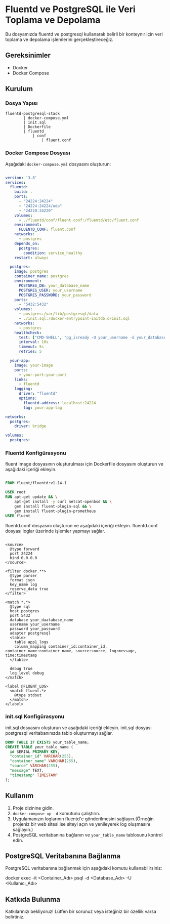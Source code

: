# Fluentd ve PostgreSQL ile Veri Toplama ve Depolama

Bu dosyamızda fluentd ve postgresql kullanarak belirli bir konteynır için veri toplama ve depolama işlemlerini gerçekleştireceğiz.

## Gereksinimler

- Docker
- Docker Compose

## Kurulum

### Dosya Yapısı


```
fluentd-postgresql-stack
        | docker-compose.yml
        | init.sql
        | Dockerfile
        | fluentd
            | conf
                | fluent.conf

```

### Docker Compose Dosyası

Aşağıdaki `docker-compose.yml` dosyasını oluşturun:

```yaml

version: '3.8'
services:
  fluentd:
    build: .
    ports:
      - "24224:24224"
      - "24224:24224/udp"
      - "24220:24220"
    volumes:
      - ./fluentd/conf/fluent.conf:/fluentd/etc/fluent.conf
    environment:
      FLUENTD_CONF: fluent.conf
    networks:
      - postgres
    depends_on:
      postgres:
        condition: service_healthy
    restart: always

  postgres:
    image: postgres
    container_name: postgres
    environment:
      POSTGRES_DB: your_database_name
      POSTGRES_USER: your_username
      POSTGRES_PASSWORD: your_password
    ports:
      - "5432:5432"
    volumes:
      - postgres:/var/lib/postgresql/data
      - ./init.sql:/docker-entrypoint-initdb.d/init.sql
    networks:
      - postgres
    healthcheck:
      test: ["CMD-SHELL", "pg_isready -U your_username -d your_database_name"]
      interval: 10s
      timeout: 5s
      retries: 5

  your-app:
    image: your-image
    ports:
      - your-port:your-port
    links:
      - fluentd
    logging:
      driver: "fluentd"
      options:
        fluentd-address: localhost:24224
        tag: your-app-tag

networks:
  postgres:
    driver: bridge

volumes:
  postgres:

```


### Fluentd Konfigürasyonu

fluent image dosyasının oluşturulması için Dockerfile dosyasını oluşturun ve aşağıdaki içeriği ekleyin.

```Dockerfile

FROM fluent/fluentd:v1.14-1

USER root
RUN apt-get update && \
    apt-get install -y curl netcat-openbsd && \
    gem install fluent-plugin-sql && \
    gem install fluent-plugin-prometheus
USER fluent

```


fluentd.conf dosyasını oluşturun ve aşağıdaki içeriği ekleyin. fluentd.conf dosyası loglar üzerinde işlemler yapmayı sağlar.

```

<source>
  @type forward
  port 24224
  bind 0.0.0.0
</source>

<filter docker.**>
  @type parser
  format json 
  key_name log
  reserve_data true
</filter>

<match *.*>
  @type sql
  host postgres
  port 5432
  database your_daatabase_name
  username your_username
  password your_password
  adapter postgresql
  <table>
    table app1_logs
    column_mapping container_id:container_id, container_name:container_name, source:source, log:message, time:timestamp
  </table>
  
  debug true
  log_level debug
</match>

<label @FLUENT_LOG>
  <match fluent.*>
    @type stdout
  </match>
</label>

```


### init.sql Konfigürasyonu

init.sql dosyasını oluşturun ve aşağıdaki içeriği ekleyin. init.sql dosyası postgresql veritabanınızda tablo oluşturmayı sağlar.

```sql
DROP TABLE IF EXISTS your_table_name;
CREATE TABLE your_table_name (
  id SERIAL PRIMARY KEY,
  "container_id" VARCHAR(255),
  "container_name" VARCHAR(255),
  "source" VARCHAR(255),
  "message" TEXT,
  "timestamp" TIMESTAMP
);

```

## Kullanım

1. Proje dizinine gidin.
2. `docker-compose up -d` komutunu çalıştırın.
3. Uygulamanızın loglarının fluentd'e gönderilmesini sağlayın.(Örneğin projeniz bir web sitesi ise siteyi açın ve yenileyerek log oluşmasını sağlayın.)
4. PostgreSQL veritabanına bağlanın ve `your_table_name` tablosunu kontrol edin.

## PostgreSQL Veritabanına Bağlanma

PostgreSQL veritabanına bağlanmak için aşağıdaki komutu kullanabilirsiniz:


docker exec -it <Container_Adı> psql -d <Database_Adı> -U <Kullanıcı_Adı>

## Katkıda Bulunma

Katkılarınızı bekliyoruz! Lütfen bir sorunuz veya isteğiniz bir özellik varsa belirtiniz.
